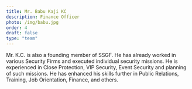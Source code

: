 ```yaml
---
title: Mr. Babu Kaji KC
description: Finance Officer
photo: /img/babu.jpg
order: 4
draft: false
type: "team"
---
```

Mr. K.C. is also a founding member of SSGF. He has already worked in various Security Firms and executed individual security missions. He is experienced in Close Protection, VIP Security, Event Security and planning of such missions. He has enhanced his skills further in Public Relations, Training, Job Orientation, Finance, and others.